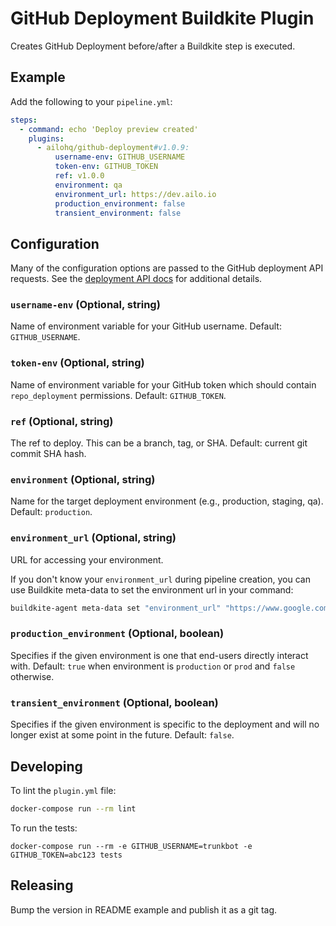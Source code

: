 # GitHub Deployment Buildkite Plugin

Creates GitHub Deployment before/after a Buildkite step is executed.

## Example

Add the following to your `pipeline.yml`:

```yml
steps:
  - command: echo 'Deploy preview created'
    plugins:
      - ailohq/github-deployment#v1.0.9:
          username-env: GITHUB_USERNAME
          token-env: GITHUB_TOKEN
          ref: v1.0.0
          environment: qa
          environment_url: https://dev.ailo.io
          production_environment: false
          transient_environment: false
```

## Configuration

Many of the configuration options are passed to the GitHub deployment API requests. See the [deployment API docs](https://docs.github.com/en/rest/reference/repos#deployments) for additional details.

### `username-env` (Optional, string)

Name of environment variable for your GitHub username. Default: `GITHUB_USERNAME`.

### `token-env` (Optional, string)

Name of environment variable for your GitHub token which should contain `repo_deployment` permissions. Default: `GITHUB_TOKEN`.

### `ref` (Optional, string)

The ref to deploy. This can be a branch, tag, or SHA. Default: current git commit SHA hash.

### `environment` (Optional, string)

Name for the target deployment environment (e.g., production, staging, qa). Default: `production`.

### `environment_url` (Optional, string)

URL for accessing your environment.

If you don't know your `environment_url` during pipeline creation, you can use Buildkite meta-data to set the environment url in your command:

```sh
buildkite-agent meta-data set "environment_url" "https://www.google.com"
```

### `production_environment` (Optional, boolean)

Specifies if the given environment is one that end-users directly interact with. Default: `true` when environment is `production` or `prod` and `false` otherwise.

### `transient_environment` (Optional, boolean)

Specifies if the given environment is specific to the deployment and will no longer exist at some point in the future. Default: `false`.

## Developing

To lint the `plugin.yml` file:

```sh
docker-compose run --rm lint
```

To run the tests:

```shell
docker-compose run --rm -e GITHUB_USERNAME=trunkbot -e GITHUB_TOKEN=abc123 tests
```

## Releasing

Bump the version in README example and publish it as a git tag.
